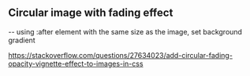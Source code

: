## Circular image with fading effect

-- using :after element with the same size as the image, set background gradient

https://stackoverflow.com/questions/27634023/add-circular-fading-opacity-vignette-effect-to-images-in-css
